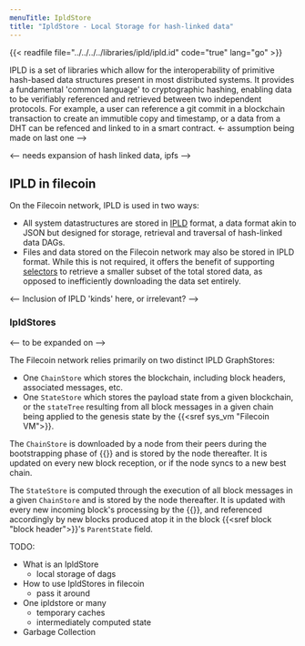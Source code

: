 ```yaml
---
menuTitle: IpldStore
title: "IpldStore - Local Storage for hash-linked data"
---
```


{{< readfile file="../../../../libraries/ipld/ipld.id" code="true" lang="go" >}}

IPLD is a set of libraries which allow for the interoperability of primitive hash-based data structures present in most distributed systems. It provides a fundamental 'common language' to cryptographic hashing, enabling data to be verifiably referenced and retrieved between two independent protocols. For example, a user can reference a git commit in a blockchain transaction to create an immutible copy and timestamp, or a data from a DHT can be refenced and linked to in a smart contract. <- assumption being made on last one -->

<-- needs expansion of hash linked data, ipfs -->

## IPLD in filecoin

On the Filecoin network, IPLD is used in two ways:
- All system datastructures are stored in [IPLD](https://ipld.io) format, a data format akin to JSON but designed for storage, retrieval and traversal of hash-linked data DAGs.
- Files and data stored on the Filecoin network may also be stored in IPLD format. While this is not required, it offers the benefit of supporting [selectors](https://github.com/ipld/specs/blob/master/selectors/selectors.md) to retrieve a smaller subset of the total stored data, as opposed to inefficiently downloading the data set entirely.

<-- Inclusion of IPLD 'kinds' here, or irrelevant? -->

### IpldStores

<-- to be expanded on -->

The Filecoin network relies primarily on two distinct IPLD GraphStores:

- One `ChainStore` which stores the blockchain, including block headers, associated messages, etc.
- One `StateStore` which stores the payload state from a given blockchain, or the `stateTree` resulting from all block messages in a given chain being applied to the genesis state by the {{<sref sys_vm "Filecoin VM">}}.

The `ChainStore` is downloaded by a node from their peers during the bootstrapping phase of {{<sref chain_sync>}} and is stored by the node thereafter. It is updated on every new block reception, or if the node syncs to a new best chain.

The `StateStore` is computed through the execution of all block messages in a given `ChainStore` and is stored by the node thereafter. It is updated with every new incoming block's processing by the {{<sref vm_interpreter>}}, and referenced accordingly by new blocks produced atop it in the block {{<sref block "block header">}}'s `ParentState` field.

TODO:

- What is an IpldStore
  - local storage of dags
- How to use IpldStores in filecoin
  - pass it around
- One ipldstore or many
  - temporary caches
  - intermediately computed state
- Garbage Collection
